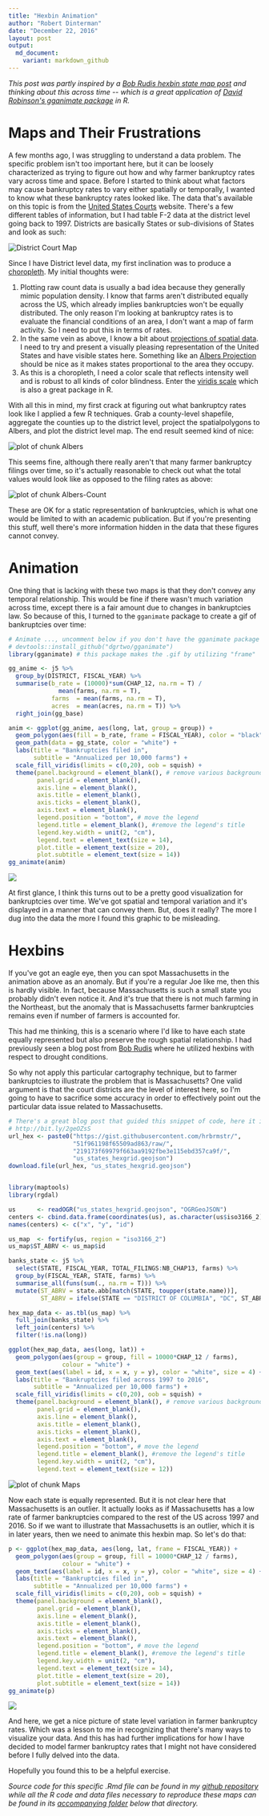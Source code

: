 ```yaml
---
title: "Hexbin Animation"
author: "Robert Dinterman"
date: "December 22, 2016"
layout: post
output:
  md_document:
    variant: markdown_github
---
```







*This post was partly inspired by a [Bob Rudis hexbin state map post](https://rud.is/b/2015/05/15/u-s-drought-monitoring-with-hexbin-state-maps-in-r/) and thinking about this across time -- which is a great application of [David Robinson's gganimate package](https://github.com/dgrtwo/gganimate) in R.*

# Maps and Their Frustrations

A few months ago, I was struggling to understand a data problem. The specific problem isn't too important here, but it can be loosely characterized as trying to figure out how and why farmer bankruptcy rates vary across time and space. Before I started to think about what factors may cause bankruptcy rates to vary either spatially or temporally, I wanted to know what these bankruptcy rates looked like. The data that's available on this topic is from the [United States Courts](http://www.uscourts.gov/statistics-reports/caseload-statistics-data-tables?tn=&pn=All&t=38&m%5Bvalue%5D%5Bmonth%5D=&y%5Bvalue%5D%5Byear%5D=) website. There's a few different tables of information, but I had table F-2 data at the district level going back to 1997. Districts are basically States or sub-divisions of States and look as such:

![District Court Map](https://upload.wikimedia.org/wikipedia/commons/d/df/US_Court_of_Appeals_and_District_Court_map.svg)

Since I have District level data, my first inclination was to produce a [choropleth](https://bl.ocks.org/mbostock/4060606). My initial thoughts were:

1. Plotting raw count data is usually a bad idea because they generally mimic population density. I know that farms aren't distributed equally across the US, which already implies bankruptcies won't be equally distributed. The only reason I'm looking at bankruptcy rates is to evaluate the financial conditions of an area, I don't want a map of farm activity. So I need to put this in terms of rates.
2. In the same vein as above, I know a bit about [projections of spatial data](http://www4.ncsu.edu/~rdinter/Spatial/topic3.html). I need to try and present a visually pleasing representation of the United States and have visible states here. Something like an [Albers Projection](http://desktop.arcgis.com/en/arcmap/latest/map/projections/albers-equal-area-conic.htm) should be nice as it makes states proportional to the area they occupy.
3. As this is a choropleth, I need a color scale that reflects intensity well and is robust to all kinds of color blindness. Enter the [viridis scale](https://cran.r-project.org/web/packages/viridis/vignettes/intro-to-viridis.html) which is also a great package in R.

With all this in mind, my first crack at figuring out what bankruptcy rates look like I applied a few R techniques. Grab a county-level shapefile, aggregate the counties up to the district level, project the spatialpolygons to Albers, and plot the district level map. The end result seemed kind of nice:

![plot of chunk Albers](../img/hexbin-animation-Albers-1.png)

This seems fine, although there really aren't that many farmer bankruptcy filings over time, so it's actually reasonable to check out what the total values would look like as opposed to the filing rates as above:

![plot of chunk Albers-Count](../img/hexbin-animation-Albers-Count-1.png)

These are OK for a static representation of bankruptcies, which is what one would be limited to with an academic publication. But if you're presenting this stuff, well there's more information hidden in the data that these figures cannot convey.

# Animation

One thing that is lacking with these two maps is that they don't convey any temporal relationship. This would be fine if there wasn't much variation across time, except there is a fair amount due to changes in bankruptcies law. So because of this, I turned to the `gganimate` package to create a gif of bankruptcies over time:


```r
# Animate ..., uncomment below if you don't have the gganimate package
# devtools::install_github("dgrtwo/gganimate")
library(gganimate) # this package makes the .gif by utilizing "frame"

gg_anime <- j5 %>% 
  group_by(DISTRICT, FISCAL_YEAR) %>% 
  summarise(b_rate = (10000)*sum(CHAP_12, na.rm = T) /
              mean(farms, na.rm = T),
            farms  = mean(farms, na.rm = T),
            acres  = mean(acres, na.rm = T)) %>%
  right_join(gg_base)

anim <- ggplot(gg_anime, aes(long, lat, group = group)) +
  geom_polygon(aes(fill = b_rate, frame = FISCAL_YEAR), color = "black") +
  geom_path(data = gg_state, color = "white") +
  labs(title = "Bankruptcies filed in", 
       subtitle = "Annualized per 10,000 farms") +
  scale_fill_viridis(limits = c(0,20), oob = squish) +
  theme(panel.background = element_blank(), # remove various background facets
        panel.grid = element_blank(),
        axis.line = element_blank(),
        axis.title = element_blank(),
        axis.ticks = element_blank(),
        axis.text = element_blank(),
        legend.position = "bottom", # move the legend
        legend.title = element_blank(), #remove the legend's title
        legend.key.width = unit(2, "cm"),
        legend.text = element_text(size = 14),
        plot.title = element_text(size = 20),
        plot.subtitle = element_text(size = 14))
gg_animate(anim)
```

![](../img/hexbin-animation-animate_albers.gif)

At first glance, I think this turns out to be a pretty good visualization for bankruptcies over time. We've got spatial and temporal variation and it's displayed in a manner that can convey them. But, does it really? The more I dug into the data the more I found this graphic to be misleading.

# Hexbins

If you've got an eagle eye, then you can spot Massachusetts in the animation above as an anomaly. But if you're a regular Joe like me, then this is hardly visible. In fact, because Massachusetts is such a small state you probably didn't even notice it. And it's true that there is not much farming in the Northeast, but the anomaly that is Massachusetts farmer bankruptcies remains even if number of farmers is accounted for.

This had me thinking, this is a scenario where I'd like to have each state equally represented but also preserve the rough spatial relationship. I had previously seen a blog post from [Bob Rudis](https://twitter.com/hrbrmstr) where he utilized hexbins with respect to drought conditions.

So why not apply this particular cartography technique, but to farmer bankruptcies to illustrate the problem that is Massachusetts? One valid argument is that the court districts are the level of interest here, so I'm going to have to sacrifice some accuracy in order to effectively point out the particular data issue related to Massachusetts.


```r
# There's a great blog post that guided this snippet of code, here it is:
# http://bit.ly/2geOZsS
url_hex <- paste0("https://gist.githubusercontent.com/hrbrmstr/",
                  "51f961198f65509ad863/raw/",
                  "219173f69979f663aa9192fbe3e115ebd357ca9f/",
                  "us_states_hexgrid.geojson")
download.file(url_hex, "us_states_hexgrid.geojson")


library(maptools)
library(rgdal)

us      <- readOGR("us_states_hexgrid.geojson", "OGRGeoJSON")
centers <- cbind.data.frame(coordinates(us), as.character(us$iso3166_2))
names(centers) <- c("x", "y", "id")

us_map  <- fortify(us, region = "iso3166_2")
us_map$ST_ABRV <- us_map$id

banks_state <- j5 %>% 
  select(STATE, FISCAL_YEAR, TOTAL_FILINGS:NB_CHAP13, farms) %>% 
  group_by(FISCAL_YEAR, STATE, farms) %>% 
  summarise_all(funs(sum(., na.rm = T))) %>% 
  mutate(ST_ABRV = state.abb[match(STATE, toupper(state.name))],
         ST_ABRV = ifelse(STATE == "DISTRICT OF COLUMBIA", "DC", ST_ABRV))

hex_map_data <- as.tbl(us_map) %>%
  full_join(banks_state) %>%
  left_join(centers) %>%
  filter(!is.na(long))

ggplot(hex_map_data, aes(long, lat)) +
  geom_polygon(aes(group = group, fill = 10000*CHAP_12 / farms),
               colour = "white") +
  geom_text(aes(label = id, x = x, y = y), color = "white", size = 4) +
  labs(title = "Bankruptcies filed across 1997 to 2016", 
       subtitle = "Annualized per 10,000 farms") +
  scale_fill_viridis(limits = c(0,20), oob = squish) +
  theme(panel.background = element_blank(), # remove various background facets
        panel.grid = element_blank(),
        axis.line = element_blank(),
        axis.title = element_blank(),
        axis.ticks = element_blank(),
        axis.text = element_blank(),
        legend.position = "bottom", # move the legend
        legend.title = element_blank(), #remove the legend's title
        legend.key.width = unit(2, "cm"),
        legend.text = element_text(size = 12))
```

![plot of chunk Maps](../img/hexbin-animation-Maps-1.png)

Now each state is equally represented. But it is not clear here that Massachusetts is an outlier. It actually looks as if Massachusetts has a low rate of farmer bankruptcies compared to the rest of the US across 1997 and 2016. So if we want to illustrate that Massachusetts is an outlier, which it is in later years, then we need to animate this hexbin map. So let's do that:


```r
p <- ggplot(hex_map_data, aes(long, lat, frame = FISCAL_YEAR)) +
  geom_polygon(aes(group = group, fill = 10000*CHAP_12 / farms),
               colour = "white") +
  geom_text(aes(label = id, x = x, y = y), color = "white", size = 4) +
  labs(title = "Bankruptcies filed in",
       subtitle = "Annualized per 10,000 farms") +
  scale_fill_viridis(limits = c(0,20), oob = squish) +
  theme(panel.background = element_blank(),
        panel.grid = element_blank(),
        axis.line = element_blank(),
        axis.title = element_blank(),
        axis.ticks = element_blank(),
        axis.text = element_blank(),
        legend.position = "bottom", # move the legend
        legend.title = element_blank(), #remove the legend's title
        legend.key.width = unit(2, "cm"),
        legend.text = element_text(size = 14),
        plot.title = element_text(size = 20),
        plot.subtitle = element_text(size = 14))
gg_animate(p)
```

![](../img/hexbin-animation-hex-map-b_rates.gif)

And here, we get a nice picture of state level variation in farmer bankruptcy rates. Which was a lesson to me in recognizing that there's many ways to visualize your data. And this has had further implications for how I have decided to model farmer bankruptcy rates that I might not have considered before I fully delved into the data.

Hopefully you found this to be a helpful exercise.

*Source code for this specific .Rmd file can be found in my [github repository](https://github.com/rdinter/rdinter.github.io/blob/master/_drafts/hexbin-animation.Rmd) while all the R code and data files necessary to reproduce these maps can be found in its [accompanying folder](https://github.com/rdinter/rdinter.github.io/tree/master/_drafts/hexbins) below that directory.*

